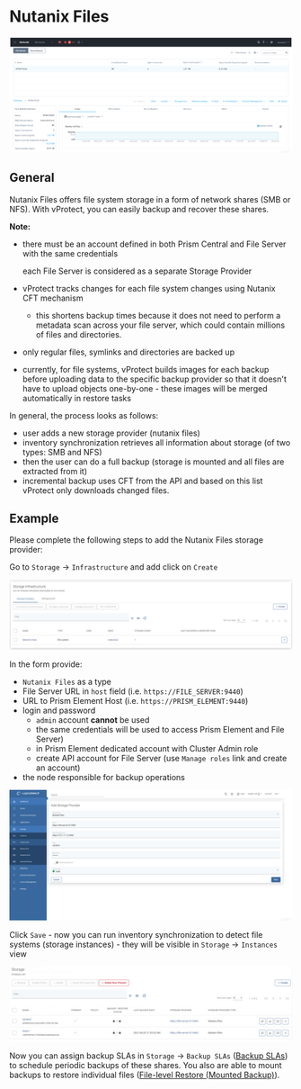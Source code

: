 # Nutanix Files

![](../../../.gitbook/assets/storage-providers-nutanix-files.png)

## General

Nutanix Files offers file system storage in a form of network shares \(SMB or NFS\). With vProtect, you can easily backup and recover these shares.

**Note:**

* there must be an account defined in both Prism Central and File Server with the same credentials

  each File Server is considered as a separate Storage Provider

* vProtect tracks changes for each file system changes using Nutanix CFT mechanism
  * this shortens backup times because it does not need to perform a metadata scan across your file server, which could contain millions of files and directories.
* only regular files, symlinks and directories are backed up
* currently, for file systems, vProtect builds images for each backup before uploading data to the specific backup provider so that it doesn't have to upload objects one-by-one - these images will be merged automatically in restore tasks

In general, the process looks as follows:

* user adds a new storage provider \(nutanix files\)
* inventory synchronization retrieves all information about storage \(of two types: SMB and NFS\)
* then the user can do a full backup \(storage is mounted and all files are extracted from it\)
* incremental backup uses CFT from the API and based on this list vProtect only downloads changed files.

## Example

Please complete the following steps to add the Nutanix Files storage provider:

Go to `Storage` -&gt; `Infrastructure` and add click on `Create`

![](../../../.gitbook/assets/storage-infrastructure.png)

In the form provide:

* `Nutanix Files` as a type 
* File Server URL in `host` field \(i.e. `https://FILE_SERVER:9440`\)
* URL to Prism Element Host \(i.e. `https://PRISM_ELEMENT:9440`\)
* login and password
  * `admin` account **cannot** be used
  * the same credentials will be used to access Prism Element and File Server\)
  * in Prism Element dedicated account with Cluster Admin role
  * create API account for File Server \(use `Manage roles` link and create an account\)
* the node responsible for backup operations

![](../../../.gitbook/assets/storage-providers-infrastructure-create-new.png)

Click `Save` - now you can run inventory synchronization to detect file systems \(storage instances\) - they will be visible in `Storage` -&gt; `Instances` view

![](../../../.gitbook/assets/storage-providers-instances%20%281%29.png)

Now you can assign backup SLAs in `Storage` -&gt; `Backup SLAs` \([Backup SLAs](../../../administration/applications/backup-slas.md)\) to schedule periodic backups of these shares. You also are able to mount backups to restore individual files \([File-level Restore \(Mounted Backup\)](../../../administration/storage-providers/file-level-restore-mounted-backup.md)\).


